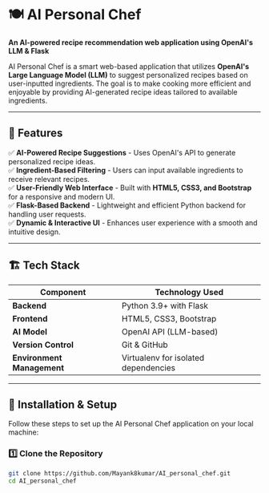 # 🍽️ AI Personal Chef  
**An AI-powered recipe recommendation web application using OpenAI's LLM & Flask**  

AI Personal Chef is a smart web-based application that utilizes **OpenAI's Large Language Model (LLM)** to suggest personalized recipes based on user-inputted ingredients. The goal is to make cooking more efficient and enjoyable by providing AI-generated recipe ideas tailored to available ingredients.  

---

## 🚀 Features  

✅ **AI-Powered Recipe Suggestions** - Uses OpenAI's API to generate personalized recipe ideas.  
✅ **Ingredient-Based Filtering** - Users can input available ingredients to receive relevant recipes.  
✅ **User-Friendly Web Interface** - Built with **HTML5, CSS3, and Bootstrap** for a responsive and modern UI.  
✅ **Flask-Based Backend** - Lightweight and efficient Python backend for handling user requests.  
✅ **Dynamic & Interactive UI** - Enhances user experience with a smooth and intuitive design.  

---

## 🏗️ Tech Stack  

| Component       | Technology Used          |
|----------------|-------------------------|
| **Backend**    | Python 3.9+ with Flask  |
| **Frontend**   | HTML5, CSS3, Bootstrap  |
| **AI Model**   | OpenAI API (LLM-based)  |
| **Version Control** | Git & GitHub |
| **Environment Management** | Virtualenv for isolated dependencies |

---

## 🔧 Installation & Setup  

Follow these steps to set up the AI Personal Chef application on your local machine:  

### **1️⃣ Clone the Repository**  
```bash
git clone https://github.com/Mayank8kumar/AI_personal_chef.git
cd AI_personal_chef

